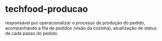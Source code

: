 # techfood-producao
responsável por operacionalizar o processo de produção do pedido, acompanhando a fila de pedidos (visão da cozinha), atualização de status de cada passo do pedido.
